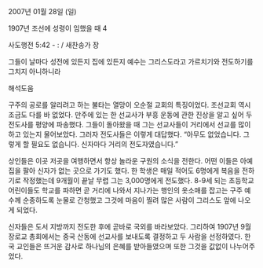 2007년 01월 28일 (일)

1907년 조선에 성령이 임했을 때 4



사도행전 5:42 - : / 새찬송가  장


그들이 날마다 성전에 있든지 집에 있든지 예수는 그리스도라고 가르치기와 
전도하기를 그치지 아니하니라

해석도움





구주의 공로를 알리려고 하는 불타는 열망이 오순절 교회의 특징이었다. 조선교회 역시 조금도 다를 바 없었다. 만주에 있는 한 선교사가 부흥 운동에 관한 진상을 알고 싶어 두 전도사를 평양에 파송했다. 그들이 돌아왔을 때 그는 선교사들이 거리에서 선교를 많이 하고 있는지 물어보았다. 그러자 전도사들은 이렇게 대답했다. “아무도 없었습니다. 그렇게 할 필요도 없습니다. 신자마다 거리의 전도자였습니다.”

상인들은 이곳 저곳을 여행하면서 항상 놀라운 구원의 소식을 전한다. 어떤 이들은 아예 집을 팔아 신자가 없는 곳으로 가기도 했다. 한 학생은 매일 적어도 6명에게 복음을 전하기로 작정했는데 9개월이 끝날 무렵 그는 3,000명에게 전도했다. 8-9세 되는 초등학교 어린이들도 학교를 파하면 곧 거리에 나와서 지나가는 행인의 옷소매를 잡고는 구주 예수께 순종하도록 눈물로 간청했고 그것에 마음이 찔려 많은 사람이 그리스도 앞에 나오게 되었다.

신자들은 도서 지방까지 전도한 후에 곧바로 국외를 바라보았다. 그리하여 1907년 9월 장로교 총회에서는 중국 산동에 선교사를 보내도록 결정하고 두 사람을 선정하였다. 한국 교인들은 뜨거운 감사로 하나님의 은혜를 받아들였으며 또한 그것을 값없이 나누어주었다.